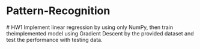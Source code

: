 ﻿# Pattern-Recognition
﻿# HW1
Implement linear regression by using only NumPy, then train theimplemented model using Gradient Descent by the provided dataset and test the performance with testing data.
